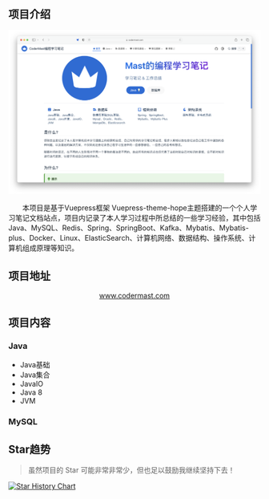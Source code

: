 ## 项目介绍
![项目预览](assets/Readme/2023-05-14-00-25-38.png)

&emsp;&emsp;本项目是基于Vuepress框架 Vuepress-theme-hope主题搭建的一个个人学习笔记文档站点，项目内记录了本人学习过程中所总结的一些学习经验，其中包括Java、MySQL、Redis、Spring、SpringBoot、Kafka、Mybatis、Mybatis-plus、Docker、Linux、ElasticSearch、计算机网络、数据结构、操作系统、计算机组成原理等知识。

## 项目地址
<center><a href="https://www.codermast.com/?github">www.codermast.com</a></center>

## 项目内容
### Java
- Java基础
- Java集合
- JavaIO
- Java 8
- JVM
### MySQL

## Star趋势
> 虽然项目的 Star 可能非常非常少，但也足以鼓励我继续坚持下去！

[![Star History Chart](https://api.star-history.com/svg?repos=codermast/codermast-notes&type=Date)](https://star-history.com/#codermast/codermast-notes&Date)